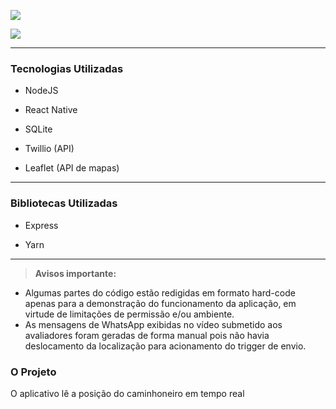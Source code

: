 [![](https://hackathonccr.shawee.io/static/media/header.4b11cc54.png)](https://hackathonccr.shawee.io/static/media/header.4b11cc54.png)

![](https://i.imgur.com/DpQIHRG.png)

------------



### Tecnologias Utilizadas 

* NodeJS

* React Native

* SQLite

* Twillio (API)

* Leaflet (API de mapas)

------------

### Bibliotecas Utilizadas
* Express

* Yarn

------------

> **Avisos importante:**
- Algumas partes do código estão redigidas em formato hard-code apenas para a demonstração do funcionamento da aplicação, em virtude de limitações de permissão e/ou ambiente.
- As mensagens de WhatsApp exibidas no vídeo submetido aos avaliadores foram geradas de forma manual pois não havia deslocamento da localização para acionamento do trigger de envio.

### O Projeto
O aplicativo lê a posição do caminhoneiro em tempo real 

### 

